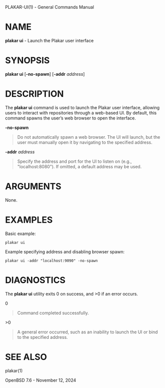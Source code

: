 PLAKAR-UI(1) - General Commands Manual

# NAME

**plakar ui** - Launch the Plakar user interface

# SYNOPSIS

**plakar ui**
\[**-no-spawn**]
\[**-addr**&nbsp;*address*]

# DESCRIPTION

The
**plakar ui**
command is used to launch the Plakar user interface, allowing users to
interact with repositories through a web-based UI.
By default, this command spawns the user&#8217;s web browser to open the
interface.

**-no-spawn**

> Do not automatically spawn a web browser.
> The UI will launch, but the user must manually open it by navigating
> to the specified address.

**-addr** *address*

> Specify the address and port for the UI to listen on (e.g., "localhost:8080").
> If omitted, a default address may be used.

# ARGUMENTS

None.

# EXAMPLES

Basic example:

	plakar ui

Example specifying address and disabling browser spawn:

	plakar ui -addr "localhost:9090" -no-spawn

# DIAGNOSTICS

The **plakar ui** utility exits&#160;0 on success, and&#160;&gt;0 if an error occurs.

0

> Command completed successfully.

&gt;0

> A general error occurred, such as an inability to launch the UI or
> bind to the specified address.

# SEE ALSO

plakar(1)

OpenBSD 7.6 - November 12, 2024
